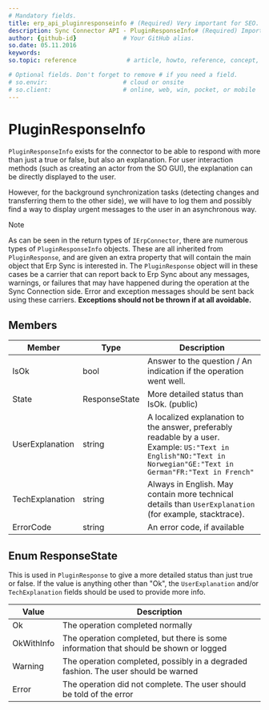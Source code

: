 ```yaml
---
# Mandatory fields.
title: erp_api_pluginresponseinfo # (Required) Very important for SEO.
description: Sync Connector API - PluginResponseInfo# (Required) Important for SEO.
author: {github-id}             # Your GitHub alias.
so.date: 05.11.2016
keywords:
so.topic: reference              # article, howto, reference, concept, guide

# Optional fields. Don't forget to remove # if you need a field.
# so.envir:                     # cloud or onsite
# so.client:                    # online, web, win, pocket, or mobile
---
```


# PluginResponseInfo

`PluginResponseInfo` exists for the connector to be able to respond with more than just a true or false, but also an explanation. For user interaction methods (such as creating an actor from the SO GUI), the explanation can be directly displayed to the user.

However, for the background synchronization tasks (detecting changes and transferring them to the other side), we will have to log them and possibly find a way to display urgent messages to the user in an asynchronous way.

> [!NOTE]
> As can be seen in the return types of `IErpConnector`, there are numerous types of `PluginResponseInfo` objects. These are all inherited from `PluginResponse`, and are given an extra property that will contain the main object that Erp Sync is interested in. The `PluginResponse` object will in these cases be a carrier that can report back to Erp Sync about any messages, warnings, or failures that may have happened during the operation at the Sync Connection side. Error and exception messages should be sent back using these carriers. **Exceptions should not be thrown if at all avoidable.**

## Members

| Member | Type | Description |
|---|---|---|
| IsOk | bool | Answer to the question / An indication if the operation went well. |
| State | ResponseState | More detailed status than IsOk. (public) |
| UserExplanation | string | A localized explanation to the answer, preferably readable by a user.<br>Example: `US:"Text in English"NO:"Text in Norwegian"GE:"Text in German"FR:"Text in French"` |
| TechExplanation | string |Always in English. May contain more technical details than `UserExplanation` (for example, stacktrace). |
| ErrorCode | string |An error code, if available |

## Enum ResponseState

This is used in `PluginResponse` to give a more detailed status than just true or false. If the value is anything other than "Ok", the `UserExplanation` and/or `TechExplanation` fields should be used to provide more info.

| Value | Description |
|---|---|
| Ok | The operation completed normally |
| OkWithInfo | The operation completed, but there is some information that should be shown or logged |
| Warning | The operation completed, possibly in a degraded fashion. The user should be warned |
| Error | The operation did not complete. The user should be told of the error |
